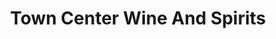 ---
title: "Town Center Wine And Spirits"
url: /hyattsville/town-center-wine-and-spirits/
shop: alcohol
---